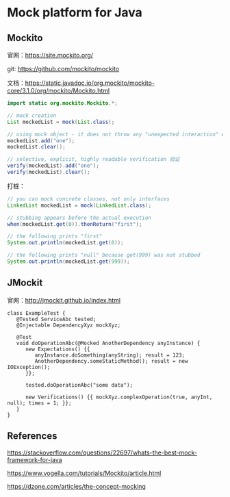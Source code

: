 # Mock platform for Java

## Mockito
官网：https://site.mockito.org/

git: https://github.com/mockito/mockito

文档：https://static.javadoc.io/org.mockito/mockito-core/3.1.0/org/mockito/Mockito.html

````java
import static org.mockito.Mockito.*;

// mock creation
List mockedList = mock(List.class);

// using mock object - it does not throw any "unexpected interaction" exception 
mockedList.add("one");
mockedList.clear();

// selective, explicit, highly readable verification 验证
verify(mockedList).add("one");
verify(mockedList).clear();
````

打桩：
````java
// you can mock concrete classes, not only interfaces
LinkedList mockedList = mock(LinkedList.class);

// stubbing appears before the actual execution
when(mockedList.get(0)).thenReturn("first");

// the following prints "first"
System.out.println(mockedList.get(0));

// the following prints "null" because get(999) was not stubbed
System.out.println(mockedList.get(999));
````

## JMockit
官网：http://jmockit.github.io/index.html

````
class ExampleTest {
   @Tested ServiceAbc tested;
   @Injectable DependencyXyz mockXyz;

   @Test
   void doOperationAbc(@Mocked AnotherDependency anyInstance) {
      new Expectations() {{
         anyInstance.doSomething(anyString); result = 123;
         AnotherDependency.someStaticMethod(); result = new IOException();
      }};

      tested.doOperationAbc("some data");

      new Verifications() {{ mockXyz.complexOperation(true, anyInt, null); times = 1; }};
   }
}
````

## References
https://stackoverflow.com/questions/22697/whats-the-best-mock-framework-for-java

https://www.vogella.com/tutorials/Mockito/article.html

https://dzone.com/articles/the-concept-mocking


